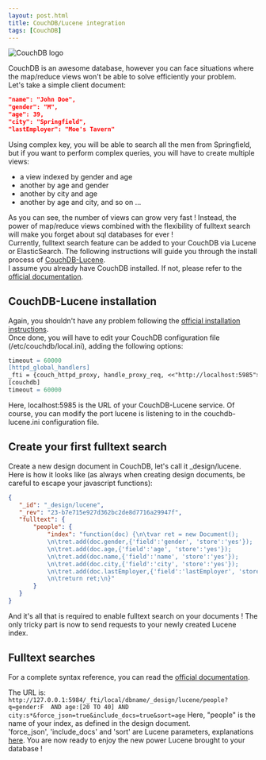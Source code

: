 ```yaml
---
layout: post.html
title: CouchDB/Lucene integration
tags: [CouchDB]
---
```


![CouchDB logo](https://ef65e426d0abf9418992e271986035a1945d7865.googledrive.com/host/0Byy3K2j5Zp_TeXByVnlqTS10UUU/couchdb-logo1.png)

CouchDB is an awesome database, however you can face situations where the map/reduce views won't be able to solve efficiently your problem.  
Let's take a simple client document:  

~~~ json
"name": "John Doe",
"gender": "M",
"age": 39,
"city": "Springfield",
"lastEmployer": "Moe's Tavern"
~~~

Using complex key, you will be able to search all the men from Springfield, but if you want to perform complex queries, you will have to create multiple views:  

+ a view indexed by gender and age
+ another by age and gender
+ another by city and age
+ another by age and city, and so on ...

As you can see, the number of views can grow very fast ! Instead, the power of map/reduce views combined with the flexibility of fulltext search will make you forget about sql databases for ever !  
Currently, fulltext search feature can be added to your CouchDB via Lucene or ElasticSearch. The following instructions will guide you through the install process of [CouchDB-Lucene](https://github.com/rnewson/couchdb-lucene).  
I assume you already have CouchDB installed. If not, please refer to the [official documentation](http://docs.couchdb.org/en/latest/install/index.html).

## CouchDB-Lucene installation ##

Again, you shouldn't have any problem following the [official installation instructions](https://github.com/rnewson/couchdb-lucene#build-and-run-couchdb-lucene).  
Once done, you will have to edit your CouchDB configuration file (/etc/couchdb/local.ini), adding the following options:

~~~ apache
timeout = 60000
[httpd_global_handlers]
_fti = {couch_httpd_proxy, handle_proxy_req, <<"http://localhost:5985">>}
[couchdb]
timeout = 60000
~~~

Here, localhost:5985 is the URL of your CouchDB-Lucene service. Of course, you can modify the port lucene is listening to in the couchdb-lucene.ini configuration file.  

## Create your first fulltext search ##

Create a new design document in CouchDB, let's call it _design/lucene. Here is how it looks like (as always when creating design documents, be careful to escape your javascript functions):  

~~~ json
{
   "_id": "_design/lucene",
   "_rev": "23-b7e715e927d362bc2de8d7716a29947f",
   "fulltext": {
       "people": {
           "index": "function(doc) {\n\tvar ret = new Document();
		   \n\tret.add(doc.gender,{'field':'gender', 'store':'yes'});
		   \n\tret.add(doc.age,{'field':'age', 'store':'yes'});
		   \n\tret.add(doc.name,{'field':'name', 'store':'yes'});
		   \n\tret.add(doc.city,{'field':'city', 'store':'yes'});
		   \n\tret.add(doc.lastEmployer,{'field':'lastEmployer', 'store':'yes'});
		   \n\treturn ret;\n}"
       }
   }
}
~~~

And it's all that is required to enable fulltext search on your documents ! The only tricky part is now to send requests to your newly created Lucene index.

## Fulltext searches ##

For a complete syntax reference, you can read the [official documentation](http://lucene.apache.org/core/2_9_4/queryparsersyntax.html). 

The URL is: ```http://127.0.0.1:5984/_fti/local/dbname/_design/lucene/people?q=gender:F 
AND age:[20 TO 40] AND city:s*&force_json=true&include_docs=true&sort=age```
Here, "people" is the name of your index, as defined in the design document.  
'force_json', 'include_docs' and 'sort' are Lucene parameters, explanations [here](https://github.com/rnewson/couchdb-lucene#search-parameters).
You are now ready to enjoy the new power Lucene brought to your database !